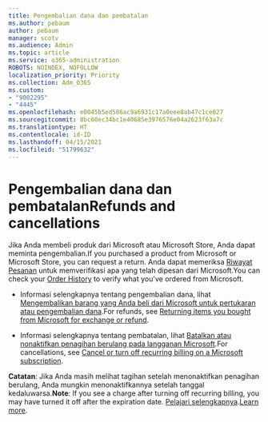 ```yaml
---
title: Pengembalian dana dan pembatalan
ms.author: pebaum
author: pebaum
manager: scotv
ms.audience: Admin
ms.topic: article
ms.service: o365-administration
ROBOTS: NOINDEX, NOFOLLOW
localization_priority: Priority
ms.collection: Adm_O365
ms.custom:
- "9002295"
- "4445"
ms.openlocfilehash: e0045b5ed586ac9a6931c17a0eee8ab47c1ce027
ms.sourcegitcommit: 8bc60ec34bc1e40685e3976576e04a2623f63a7c
ms.translationtype: HT
ms.contentlocale: id-ID
ms.lasthandoff: 04/15/2021
ms.locfileid: "51799632"
---
```

# <a name="refunds-and-cancellations"></a><span data-ttu-id="eeb51-102">Pengembalian dana dan pembatalan</span><span class="sxs-lookup"><span data-stu-id="eeb51-102">Refunds and cancellations</span></span>

<span data-ttu-id="eeb51-103">Jika Anda membeli produk dari Microsoft atau Microsoft Store, Anda dapat meminta pengembalian.</span><span class="sxs-lookup"><span data-stu-id="eeb51-103">If you purchased a product from Microsoft or Microsoft Store, you can request a return.</span></span> <span data-ttu-id="eeb51-104">Anda dapat memeriksa [Riwayat Pesanan](https://account.microsoft.com/billing/orders/) untuk memverifikasi apa yang telah dipesan dari Microsoft.</span><span class="sxs-lookup"><span data-stu-id="eeb51-104">You can check your [Order History](https://account.microsoft.com/billing/orders/) to verify what you've ordered from Microsoft.</span></span> 

- <span data-ttu-id="eeb51-105">Informasi selengkapnya tentang pengembalian dana, lihat [Mengembalikan barang yang Anda beli dari Microsoft untuk pertukaran atau pengembalian dana](https://support.microsoft.com/help/10558).</span><span class="sxs-lookup"><span data-stu-id="eeb51-105">For refunds, see [Returning items you bought from Microsoft for exchange or refund](https://support.microsoft.com/help/10558).</span></span>

- <span data-ttu-id="eeb51-106">Informasi selengkapnya tentang pembatalan, lihat [Batalkan atau nonaktifkan penagihan berulang pada langganan Microsoft](https://support.microsoft.com/help/4027815).</span><span class="sxs-lookup"><span data-stu-id="eeb51-106">For cancellations, see [Cancel or turn off recurring billing on a Microsoft subscription](https://support.microsoft.com/help/4027815).</span></span>

<span data-ttu-id="eeb51-107">**Catatan**: Jika Anda masih melihat tagihan setelah menonaktifkan penagihan berulang, Anda mungkin menonaktifkannya setelah tanggal kedaluwarsa.</span><span class="sxs-lookup"><span data-stu-id="eeb51-107">**Note**: If you see a charge after turning off recurring billing, you may have turned it off after the expiration date.</span></span> <span data-ttu-id="eeb51-108">[Pelajari selengkapnya](https://support.microsoft.com/help/10640).</span><span class="sxs-lookup"><span data-stu-id="eeb51-108">[Learn more](https://support.microsoft.com/help/10640).</span></span> 